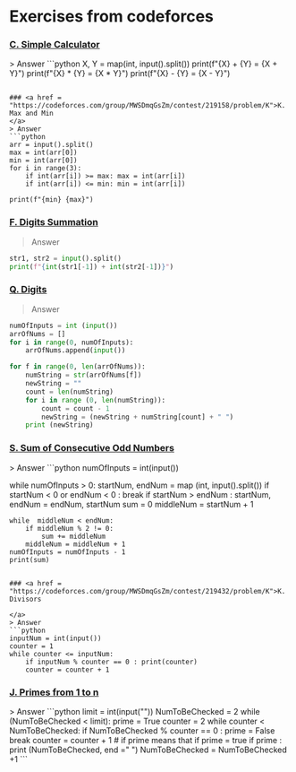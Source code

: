 # Exercises from codeforces

### <a href = "https://codeforces.com/group/MWSDmqGsZm/contest/219158/problem/C"> C. Simple Calculator
</a>
> Answer
```python
X, Y =  map(int, input().split())
print(f"{X} + {Y} = {X + Y}")
print(f"{X} * {Y} = {X * Y}")
print(f"{X} - {Y} = {X - Y}")

```

### <a href = "https://codeforces.com/group/MWSDmqGsZm/contest/219158/problem/K">K. Max and Min
</a>
> Answer
```python
arr = input().split()
max = int(arr[0])
min = int(arr[0])
for i in range(3):
    if int(arr[i]) >= max: max = int(arr[i])
    if int(arr[i]) <= min: min = int(arr[i])    

print(f"{min} {max}")

```
### <a href = "https://codeforces.com/group/MWSDmqGsZm/contest/219158/problem/F">F. Digits Summation</a>
> Answer
```python
str1, str2 = input().split()
print(f"{int(str1[-1]) + int(str2[-1])}")

```

### <a href = "https://codeforces.com/group/MWSDmqGsZm/contest/219432/problem/Q">Q. Digits</a>
> Answer
```python
numOfInputs = int (input())   
arrOfNums = []
for i in range(0, numOfInputs):
    arrOfNums.append(input())

for f in range(0, len(arrOfNums)):
    numString = str(arrOfNums[f])
    newString = ""
    count = len(numString)
    for i in range (0, len(numString)): 
        count = count - 1
        newString = (newString + numString[count] + " ")
    print (newString) 
```

### <a href = "https://codeforces.com/group/MWSDmqGsZm/contest/219432/problem/S">S. Sum of Consecutive Odd Numbers
</a>
> Answer
```python
numOfInputs = int(input())

while numOfInputs > 0:
    startNum, endNum = map (int, input().split())
    if startNum < 0 or endNum < 0 : break
    if startNum > endNum : startNum, endNum = endNum, startNum
    sum = 0
    middleNum = startNum + 1

    while  middleNum < endNum:
        if middleNum % 2 != 0:
            sum += middleNum
        middleNum = middleNum + 1
    numOfInputs = numOfInputs - 1
    print(sum)   
```

### <a href = "https://codeforces.com/group/MWSDmqGsZm/contest/219432/problem/K">K. Divisors

</a>
> Answer
```python
inputNum = int(input())
counter = 1
while counter <= inputNum:
    if inputNum % counter == 0 : print(counter)
    counter = counter + 1
```
### <a href = "https://codeforces.com/group/MWSDmqGsZm/contest/219432/problem/J">J. Primes from 1 to n
 </a>
> Answer
```python
limit = int(input(""))
NumToBeChecked = 2
while (NumToBeChecked < limit):
    prime = True
    counter = 2
    while counter < NumToBeChecked:
        if NumToBeChecked % counter == 0 : 
            prime = False
            break
        counter = counter + 1
        # if prime means that if prime = true
    if prime  : 
        print (NumToBeChecked, end =" ")
    NumToBeChecked = NumToBeChecked +1
```
